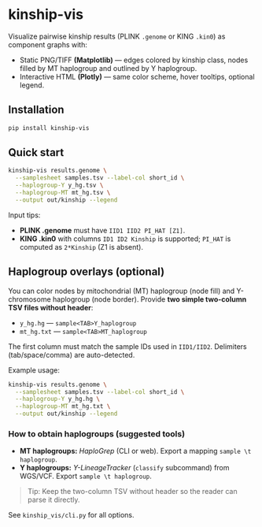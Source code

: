 
# kinship-vis

Visualize pairwise kinship results (PLINK `.genome` or KING `.kin0`) as component graphs with:
- Static PNG/TIFF **(Matplotlib)** — edges colored by kinship class, nodes filled by MT haplogroup and outlined by Y haplogroup.
- Interactive HTML **(Plotly)** — same color scheme, hover tooltips, optional legend.

## Installation
```bash
pip install kinship-vis
```

## Quick start
```bash
kinship-vis results.genome \
  --samplesheet samples.tsv --label-col short_id \
  --haplogroup-Y y_hg.tsv \
  --haplogroup-MT mt_hg.tsv \
  --output out/kinship --legend
```

Input tips:
- **PLINK .genome** must have `IID1 IID2 PI_HAT [Z1]`.
- **KING .kin0** with columns `ID1 ID2 Kinship` is supported; `PI_HAT` is computed as `2*Kinship` (Z1 is absent).

## Haplogroup overlays (optional)

You can color nodes by mitochondrial (MT) haplogroup (node fill) and Y-chromosome haplogroup (node border).
Provide **two simple two-column TSV files without header**:

- `y_hg.hg` — `sample<TAB>Y_haplogroup`
- `mt_hg.txt` — `sample<TAB>MT_haplogroup`

The first column must match the sample IDs used in `IID1/IID2`. Delimiters (tab/space/comma) are auto-detected.

Example usage:
```bash
kinship-vis results.genome \
  --samplesheet samples.tsv --label-col short_id \
  --haplogroup-Y y_hg.hg \
  --haplogroup-MT mt_hg.txt \
  --output out/kinship --legend
```

### How to obtain haplogroups (suggested tools)
- **MT haplogroups:** *HaploGrep* (CLI or web). Export a mapping `sample \t haplogroup`.
- **Y haplogroups:** *Y-LineageTracker* (`classify` subcommand) from WGS/VCF. Export `sample \t haplogroup`.

> Tip: Keep the two-column TSV without header so the reader can parse it directly.

See `kinship_vis/cli.py` for all options.
